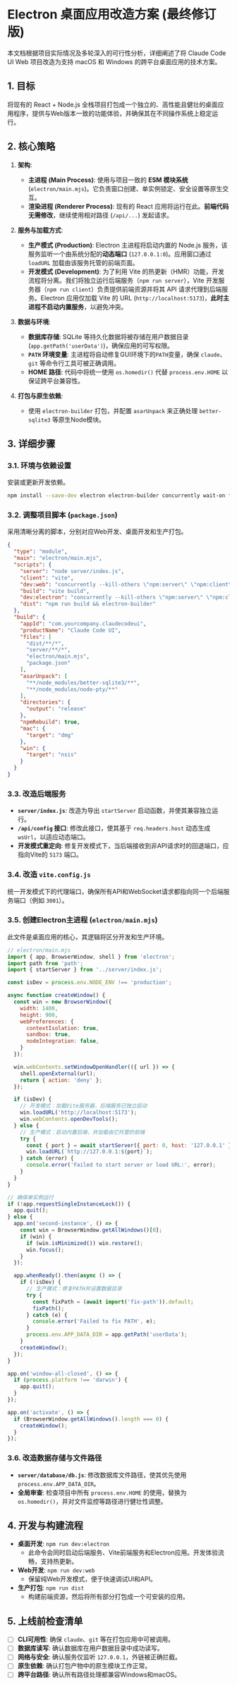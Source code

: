# Electron 桌面应用改造方案 (最终修订版)

本文档根据项目实际情况及多轮深入的可行性分析，详细阐述了将 Claude Code UI Web 项目改造为支持 macOS 和 Windows 的跨平台桌面应用的技术方案。

## 1. 目标

将现有的 React + Node.js 全栈项目打包成一个独立的、高性能且健壮的桌面应用程序，提供与Web版本一致的功能体验，并确保其在不同操作系统上稳定运行。

## 2. 核心策略

1.  **架构**:
    -   **主进程 (Main Process)**: 使用与项目一致的 **ESM 模块系统** (`electron/main.mjs`)。它负责窗口创建、单实例锁定、安全设置等原生交互。
    -   **渲染进程 (Renderer Process)**: 现有的 React 应用将运行在此。**前端代码无需修改**，继续使用相对路径 (`/api/...`) 发起请求。

2.  **服务与加载方式**:
    -   **生产模式 (Production)**: Electron 主进程将启动内置的 Node.js 服务，该服务监听一个由系统分配的**动态端口** (`127.0.0.1:0`)。应用窗口通过 `loadURL` 加载由该服务托管的前端页面。
    -   **开发模式 (Development)**: 为了利用 Vite 的热更新（HMR）功能，开发流程将分离。我们将独立运行后端服务（`npm run server`），Vite 开发服务器（`npm run client`）负责提供前端资源并将其 API 请求代理到后端服务。Electron 应用仅加载 Vite 的 URL (`http://localhost:5173`)，**此时主进程不启动内置服务**，以避免冲突。

3.  **数据与环境**:
    -   **数据库存储**: SQLite 等持久化数据将被存储在用户数据目录 (`app.getPath('userData')`)，确保应用的可写权限。
    -   **`PATH` 环境变量**: 主进程将自动修复GUI环境下的`PATH`变量，确保 `claude`、`git` 等命令行工具可被正确调用。
    -   **HOME 路径**: 代码中将统一使用 `os.homedir()` 代替 `process.env.HOME` 以保证跨平台兼容性。

4.  **打包与原生依赖**:
    -   使用 `electron-builder` 打包，并配置 `asarUnpack` 来正确处理 `better-sqlite3` 等原生Node模块。

## 3. 详细步骤

### 3.1. 环境与依赖设置

安装或更新开发依赖。

```bash
npm install --save-dev electron electron-builder concurrently wait-on fix-path
```

### 3.2. 调整项目脚本 (`package.json`)

采用清晰分离的脚本，分别对应Web开发、桌面开发和生产打包。

```json
{
  "type": "module",
  "main": "electron/main.mjs",
  "scripts": {
    "server": "node server/index.js",
    "client": "vite",
    "dev:web": "concurrently --kill-others \"npm:server\" \"npm:client\"",
    "build": "vite build",
    "dev:electron": "concurrently --kill-others \"npm:server\" \"npm:client\" \"wait-on tcp:3001 && wait-on http://localhost:5173 && electron .\"",
    "dist": "npm run build && electron-builder"
  },
  "build": {
    "appId": "com.yourcompany.claudecodeui",
    "productName": "Claude Code UI",
    "files": [
      "dist/**/*",
      "server/**/*",
      "electron/main.mjs",
      "package.json"
    ],
    "asarUnpack": [
      "**/node_modules/better-sqlite3/**",
      "**/node_modules/node-pty/**"
    ],
    "directories": {
      "output": "release"
    },
    "npmRebuild": true,
    "mac": {
      "target": "dmg"
    },
    "win": {
      "target": "nsis"
    }
  }
}
```

### 3.3. 改造后端服务

-   **`server/index.js`**: 改造为导出 `startServer` 启动函数，并使其兼容独立运行。
-   **`/api/config` 接口**: 修改此接口，使其基于 `req.headers.host` 动态生成 `wsUrl`，以适应动态端口。
-   **开发模式重定向**: 修复开发模式下，当后端接收到非API请求时的回退端口，应指向Vite的 `5173` 端口。

### 3.4. 改造 `vite.config.js`

统一开发模式下的代理端口，确保所有API和WebSocket请求都指向同一个后端服务端口（例如 `3001`）。

### 3.5. 创建Electron主进程 (`electron/main.mjs`)

此文件是桌面应用的核心，其逻辑将区分开发和生产环境。

```javascript
// electron/main.mjs
import { app, BrowserWindow, shell } from 'electron';
import path from 'path';
import { startServer } from '../server/index.js';

const isDev = process.env.NODE_ENV !== 'production';

async function createWindow() {
  const win = new BrowserWindow({
    width: 1400,
    height: 900,
    webPreferences: {
      contextIsolation: true,
      sandbox: true,
      nodeIntegration: false,
    }
  });

  win.webContents.setWindowOpenHandler(({ url }) => {
    shell.openExternal(url);
    return { action: 'deny' };
  });

  if (isDev) {
    // 开发模式：加载Vite服务器，后端服务已独立启动
    win.loadURL('http://localhost:5173');
    win.webContents.openDevTools();
  } else {
    // 生产模式：启动内置后端，并加载由它托管的前端
    try {
      const { port } = await startServer({ port: 0, host: '127.0.0.1' });
      win.loadURL(`http://127.0.0.1:${port}`);
    } catch (error) {
      console.error('Failed to start server or load URL:', error);
    }
  }
}

// 确保单实例运行
if (!app.requestSingleInstanceLock()) {
  app.quit();
} else {
  app.on('second-instance', () => {
    const win = BrowserWindow.getAllWindows()[0];
    if (win) {
      if (win.isMinimized()) win.restore();
      win.focus();
    }
  });

  app.whenReady().then(async () => {
    if (!isDev) {
      // 生产模式：修复PATH并设置数据目录
      try {
        const fixPath = (await import('fix-path')).default;
        fixPath();
      } catch (e) {
        console.error('Failed to fix PATH', e);
      }
      process.env.APP_DATA_DIR = app.getPath('userData');
    }
    createWindow();
  });
}

app.on('window-all-closed', () => {
  if (process.platform !== 'darwin') {
    app.quit();
  }
});

app.on('activate', () => {
  if (BrowserWindow.getAllWindows().length === 0) {
    createWindow();
  }
});
```

### 3.6. 改造数据存储与文件路径

-   **`server/database/db.js`**: 修改数据库文件路径，使其优先使用 `process.env.APP_DATA_DIR`。
-   **全局审查**: 检查项目中所有 `process.env.HOME` 的使用，替换为 `os.homedir()`，并对文件监控等路径进行健壮性调整。

## 4. 开发与构建流程

-   **桌面开发**: `npm run dev:electron`
    -   此命令会同时启动后端服务、Vite前端服务和Electron应用。开发体验流畅，支持热更新。
-   **Web开发**: `npm run dev:web`
    -   保留纯Web开发模式，便于快速调试UI和API。
-   **生产打包**: `npm run dist`
    -   构建前端资源，然后将所有部分打包成一个可安装的应用。

## 5. 上线前检查清单

- [ ] **CLI可用性**: 确保 `claude`、`git` 等在打包应用中可被调用。
- [ ] **数据库读写**: 确认数据库在用户数据目录中成功读写。
- [ ] **网络与安全**: 确认服务仅监听 `127.0.0.1`，外链被正确拦截。
- [ ] **原生依赖**: 确认打包产物中的原生模块工作正常。
- [ ] **跨平台路径**: 确认所有路径处理都兼容Windows和macOS。
